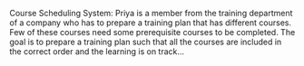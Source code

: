 Course Scheduling System: Priya is a member from the training department of a company who has to prepare a training plan that has different courses. Few of these courses need some prerequisite courses to be completed. The goal is to prepare a training plan such that all the courses are included in the correct order and the learning is on track...